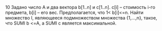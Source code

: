 10 Задано число А и два вектора b[1..n] и c[1..n]. c[i] – стоимость i-го предмета, b[i] – его
вес. Предполагается, что 1< b[i]<=n. Найти множество I, являющееся подмножеством
множества {1,...,n}, такое, что SUMI b <=А, a SUMI c является максимальной.
